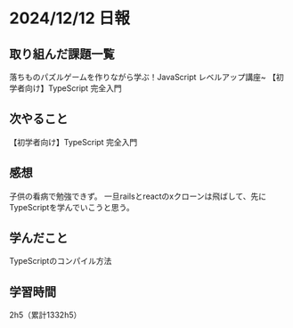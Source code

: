 # 2024/12/12 日報
## 取り組んだ課題一覧
落ちものパズルゲームを作りながら学ぶ！JavaScript レベルアップ講座~
【初学者向け】TypeScript 完全入門

## 次やること
【初学者向け】TypeScript 完全入門

## 感想
子供の看病で勉強できず。
一旦railsとreactのxクローンは飛ばして、先にTypeScriptを学んでいこうと思う。


## 学んだこと
TypeScriptのコンパイル方法


## 学習時間
2h5（累計1332h5）
